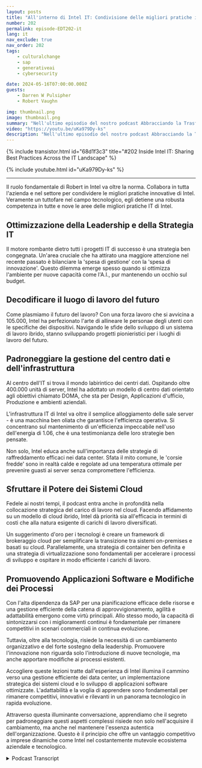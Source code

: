 ```yaml
---
layout: posts
title: "All'interno di Intel IT: Condivisione delle migliori pratiche in tutto il panorama IT"
number: 202
permalink: episode-EDT202-it
lang: it
nav_exclude: true
nav_order: 202
tags:
    - culturalchange
    - sap
    - generativeai
    - cybersecurity

date: 2024-05-16T07:00:00.000Z
guests:
    - Darren W Pulsipher
    - Robert Vaughn

img: thumbnail.png
image: thumbnail.png
summary: "Nell'ultimo episodio del nostro podcast Abbracciando la Trasformazione Digitale, il nostro conduttore Darren Pulsipher si è immerso nel mondo della gestione dei data center, del cloud computing e dello sviluppo di applicazioni software con Robert Vaughn, un stimato specialista tecnologico di Intel IT."
video: "https://youtu.be/uKa979Dy-ks"
description: "Nell'ultimo episodio del nostro podcast Abbracciando la Trasformazione Digitale, il nostro conduttore Darren Pulsipher si è immerso nel mondo della gestione dei data center, del cloud computing e dello sviluppo di applicazioni software con Robert Vaughn, un stimato specialista tecnologico di Intel IT."
---
```


<div>
{% include transistor.html id="68d1f3c3" title="#202 Inside Intel IT: Sharing Best Practices Across the IT Landscape" %}

{% include youtube.html id="uKa979Dy-ks" %}
</div>

---

Il ruolo fondamentale di Robert in Intel va oltre la norma. Collabora in tutta l'azienda e nel settore per condividere le migliori pratiche innovative di Intel. Veramente un tuttofare nel campo tecnologico, egli detiene una robusta competenza in tutte e nove le aree delle migliori pratiche IT di Intel.

## Ottimizzazione della Leadership e della Strategia IT

Il motore rombante dietro tutti i progetti IT di successo è una strategia ben congegnata. Un'area cruciale che ha attirato una maggiore attenzione nel recente passato è bilanciare la 'spesa di gestione' con la 'spesa di innovazione'. Questo dilemma emerge spesso quando si ottimizza l'ambiente per nuove capacità come l'A.I., pur mantenendo un occhio sul budget.

## Decodificare il luogo di lavoro del futuro

Come plasmiamo il futuro del lavoro? Con una forza lavoro che si avvicina a 105.000, Intel ha perfezionato l'arte di allineare le personae degli utenti con le specifiche dei dispositivi. Navigando le sfide dello sviluppo di un sistema di lavoro ibrido, stanno sviluppando progetti pionieristici per i luoghi di lavoro del futuro.

## Padroneggiare la gestione del centro dati e dell'infrastruttura

Al centro dell'IT si trova il mondo labirintico dei centri dati. Ospitando oltre 400.000 unità di server, Intel ha adottato un modello di centro dati orientato agli obiettivi chiamato DOMA, che sta per Design, Applicazioni d'ufficio, Produzione e ambienti aziendali.

L'infrastruttura IT di Intel va oltre il semplice alloggiamento delle sale server - è una macchina ben oliata che garantisce l'efficienza operativa. Si concentrano sul mantenimento di un'efficienza impeccabile nell'uso dell'energia di 1.06, che è una testimonianza delle loro strategie ben pensate.

Non solo, Intel educa anche sull'importanza delle strategie di raffreddamento efficaci nei data center. Sfata il mito comune, le 'corsie fredde' sono in realtà calde e regolate ad una temperatura ottimale per prevenire guasti ai server senza compromettere l'efficienza.

## Sfruttare il Potere dei Sistemi Cloud

Fedele ai nostri tempi, il podcast entra anche in profondità nella collocazione strategica del carico di lavoro nel cloud. Facendo affidamento su un modello di cloud ibrido, Intel dà priorità sia all'efficacia in termini di costi che alla natura esigente di carichi di lavoro diversificati.

Un suggerimento d'oro per i tecnologi è creare un framework di brokeraggio cloud per semplificare la transizione tra sistemi on-premises e basati su cloud. Parallelamente, una strategia di container ben definita e una strategia di virtualizzazione sono fondamentali per accelerare i processi di sviluppo e ospitare in modo efficiente i carichi di lavoro.

## Promuovendo Applicazioni Software e Modifiche dei Processi

Con l'alta dipendenza da SAP per una pianificazione efficace delle risorse e una gestione efficiente della catena di approvvigionamento, agilità e adattabilità emergono come virtù principali. Allo stesso modo, la capacità di sintonizzarsi con i miglioramenti continui è fondamentale per rimanere competitivi in scenari commerciali in continua evoluzione.

Tuttavia, oltre alla tecnologia, risiede la necessità di un cambiamento organizzativo e del forte sostegno della leadership. Promuovere l'innovazione non riguarda solo l'introduzione di nuove tecnologie, ma anche apportare modifiche ai processi esistenti.

Accogliere queste lezioni tratte dall'esperienza di Intel illumina il cammino verso una gestione efficiente dei data center, un implementazione strategica dei sistemi cloud e lo sviluppo di applicazioni software ottimizzate. L'adattabilità e la voglia di apprendere sono fondamentali per rimanere competitivi, innovativi e rilevanti in un panorama tecnologico in rapida evoluzione.

Attraverso questa illuminante conversazione, apprendiamo che il segreto per padroneggiare questi aspetti complessi risiede non solo nell'acquisire il cambiamento, ma anche nel mantenere l'essenza autentica dell'organizzazione. Questo è il principio che offre un vantaggio competitivo a imprese dinamiche come Intel nel costantemente mutevole ecosistema aziendale e tecnologico.



<details>
<summary> Podcast Transcript </summary>

<p></p>

</details>
